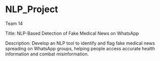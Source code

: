 # NLP_Project
Team 14

Title: NLP-Based Detection of Fake Medical News on WhatsApp

Description: Develop an NLP tool to identify and flag fake medical news spreading on WhatsApp groups, helping people access accurate health information and combat misinformation.
